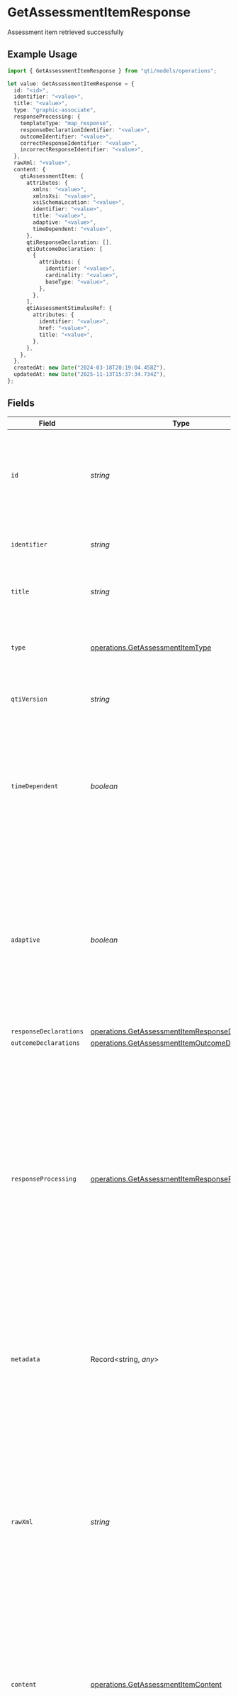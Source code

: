 # GetAssessmentItemResponse

Assessment item retrieved successfully

## Example Usage

```typescript
import { GetAssessmentItemResponse } from "qti/models/operations";

let value: GetAssessmentItemResponse = {
  id: "<id>",
  identifier: "<value>",
  title: "<value>",
  type: "graphic-associate",
  responseProcessing: {
    templateType: "map_response",
    responseDeclarationIdentifier: "<value>",
    outcomeIdentifier: "<value>",
    correctResponseIdentifier: "<value>",
    incorrectResponseIdentifier: "<value>",
  },
  rawXml: "<value>",
  content: {
    qtiAssessmentItem: {
      attributes: {
        xmlns: "<value>",
        xmlnsXsi: "<value>",
        xsiSchemaLocation: "<value>",
        identifier: "<value>",
        title: "<value>",
        adaptive: "<value>",
        timeDependent: "<value>",
      },
      qtiResponseDeclaration: [],
      qtiOutcomeDeclaration: [
        {
          attributes: {
            identifier: "<value>",
            cardinality: "<value>",
            baseType: "<value>",
          },
        },
      ],
      qtiAssessmentStimulusRef: {
        attributes: {
          identifier: "<value>",
          href: "<value>",
          title: "<value>",
        },
      },
    },
  },
  createdAt: new Date("2024-03-18T20:19:04.458Z"),
  updatedAt: new Date("2025-11-13T15:37:34.734Z"),
};
```

## Fields

| Field                                                                                                                                                                                                                                                                                                                              | Type                                                                                                                                                                                                                                                                                                                               | Required                                                                                                                                                                                                                                                                                                                           | Description                                                                                                                                                                                                                                                                                                                        |
| ---------------------------------------------------------------------------------------------------------------------------------------------------------------------------------------------------------------------------------------------------------------------------------------------------------------------------------- | ---------------------------------------------------------------------------------------------------------------------------------------------------------------------------------------------------------------------------------------------------------------------------------------------------------------------------------- | ---------------------------------------------------------------------------------------------------------------------------------------------------------------------------------------------------------------------------------------------------------------------------------------------------------------------------------- | ---------------------------------------------------------------------------------------------------------------------------------------------------------------------------------------------------------------------------------------------------------------------------------------------------------------------------------- |
| `id`                                                                                                                                                                                                                                                                                                                               | *string*                                                                                                                                                                                                                                                                                                                           | :heavy_check_mark:                                                                                                                                                                                                                                                                                                                 | MongoDB document ID generated by the database when a new entity is added to a collection on the service provider.                                                                                                                                                                                                                  |
| `identifier`                                                                                                                                                                                                                                                                                                                       | *string*                                                                                                                                                                                                                                                                                                                           | :heavy_check_mark:                                                                                                                                                                                                                                                                                                                 | Unique identifier for the entity on the service provider.                                                                                                                                                                                                                                                                          |
| `title`                                                                                                                                                                                                                                                                                                                            | *string*                                                                                                                                                                                                                                                                                                                           | :heavy_check_mark:                                                                                                                                                                                                                                                                                                                 | Human-readable title of the entity on the service provider.                                                                                                                                                                                                                                                                        |
| `type`                                                                                                                                                                                                                                                                                                                             | [operations.GetAssessmentItemType](../../models/operations/getassessmentitemtype.md)                                                                                                                                                                                                                                               | :heavy_check_mark:                                                                                                                                                                                                                                                                                                                 | Assessment item interaction types that are supported by the service provider.                                                                                                                                                                                                                                                      |
| `qtiVersion`                                                                                                                                                                                                                                                                                                                       | *string*                                                                                                                                                                                                                                                                                                                           | :heavy_minus_sign:                                                                                                                                                                                                                                                                                                                 | QTI version of the assessment item                                                                                                                                                                                                                                                                                                 |
| `timeDependent`                                                                                                                                                                                                                                                                                                                    | *boolean*                                                                                                                                                                                                                                                                                                                          | :heavy_minus_sign:                                                                                                                                                                                                                                                                                                                 | Indicates whether the candidate's response time affects the scoring or outcome of this assessment item. When true, timing data is used in response processing calculations.                                                                                                                                                        |
| `adaptive`                                                                                                                                                                                                                                                                                                                         | *boolean*                                                                                                                                                                                                                                                                                                                          | :heavy_minus_sign:                                                                                                                                                                                                                                                                                                                 | Indicates whether this assessment item adapts its presentation or behavior based on the candidate's responses. Adaptive items can modify their content, difficulty, or available options during the assessment session.                                                                                                            |
| `responseDeclarations`                                                                                                                                                                                                                                                                                                             | [operations.GetAssessmentItemResponseDeclaration](../../models/operations/getassessmentitemresponsedeclaration.md)[]                                                                                                                                                                                                               | :heavy_minus_sign:                                                                                                                                                                                                                                                                                                                 | N/A                                                                                                                                                                                                                                                                                                                                |
| `outcomeDeclarations`                                                                                                                                                                                                                                                                                                              | [operations.GetAssessmentItemOutcomeDeclaration](../../models/operations/getassessmentitemoutcomedeclaration.md)[]                                                                                                                                                                                                                 | :heavy_minus_sign:                                                                                                                                                                                                                                                                                                                 | N/A                                                                                                                                                                                                                                                                                                                                |
| `responseProcessing`                                                                                                                                                                                                                                                                                                               | [operations.GetAssessmentItemResponseProcessing](../../models/operations/getassessmentitemresponseprocessing.md)                                                                                                                                                                                                                   | :heavy_check_mark:                                                                                                                                                                                                                                                                                                                 | Response processing is the process by which the Delivery Engine assigns outcomes based on the candidate's responses. The outcomes may be used to provide feedback to the candidate. Response processing must only take place in direct response to a user action or in response to some expected event, such as the end of a test. |
| `metadata`                                                                                                                                                                                                                                                                                                                         | Record<string, *any*>                                                                                                                                                                                                                                                                                                              | :heavy_minus_sign:                                                                                                                                                                                                                                                                                                                 | Additional custom metadata for extending entity properties beyond standard specification for QTI entities.                                                                                                                                                                                                                         |
| `rawXml`                                                                                                                                                                                                                                                                                                                           | *string*                                                                                                                                                                                                                                                                                                                           | :heavy_check_mark:                                                                                                                                                                                                                                                                                                                 | Raw XML representation of the entity, automatically generated from the JSON or XML sent when creating entities on the service provider. The rawxml field will contain all content sent when creating the entity on the service provider. This field is stable and should be used when working within this QTI API.                 |
| `content`                                                                                                                                                                                                                                                                                                                          | [operations.GetAssessmentItemContent](../../models/operations/getassessmentitemcontent.md)                                                                                                                                                                                                                                         | :heavy_check_mark:                                                                                                                                                                                                                                                                                                                 | Parsed XML content generated by the service provider. For production use, rawXml is recommended over this parsed structure.                                                                                                                                                                                                        |
| `modalFeedback`                                                                                                                                                                                                                                                                                                                    | [operations.GetAssessmentItemModalFeedback](../../models/operations/getassessmentitemmodalfeedback.md)[]                                                                                                                                                                                                                           | :heavy_minus_sign:                                                                                                                                                                                                                                                                                                                 | Modal feedback shown to candidates in popup dialogs immediately following response processing. Cannot contain interaction elements and is displayed based on outcome variable values.                                                                                                                                              |
| `feedbackInline`                                                                                                                                                                                                                                                                                                                   | [operations.GetAssessmentItemFeedbackInline](../../models/operations/getassessmentitemfeedbackinline.md)[]                                                                                                                                                                                                                         | :heavy_minus_sign:                                                                                                                                                                                                                                                                                                                 | Inline feedback embedded within interaction elements, displayed alongside choices or input areas. Provides contextual feedback.                                                                                                                                                                                                    |
| `feedbackBlock`                                                                                                                                                                                                                                                                                                                    | [operations.GetAssessmentItemFeedbackBlock](../../models/operations/getassessmentitemfeedbackblock.md)[]                                                                                                                                                                                                                           | :heavy_minus_sign:                                                                                                                                                                                                                                                                                                                 | Inline feedback embedded within interaction elements, displayed alongside choices or input areas. Provides contextual feedback.                                                                                                                                                                                                    |
| `createdAt`                                                                                                                                                                                                                                                                                                                        | [Date](https://developer.mozilla.org/en-US/docs/Web/JavaScript/Reference/Global_Objects/Date)                                                                                                                                                                                                                                      | :heavy_check_mark:                                                                                                                                                                                                                                                                                                                 | ISO 8601 timestamp when the entity was created                                                                                                                                                                                                                                                                                     |
| `updatedAt`                                                                                                                                                                                                                                                                                                                        | [Date](https://developer.mozilla.org/en-US/docs/Web/JavaScript/Reference/Global_Objects/Date)                                                                                                                                                                                                                                      | :heavy_check_mark:                                                                                                                                                                                                                                                                                                                 | ISO 8601 timestamp when the entity was last updated                                                                                                                                                                                                                                                                                |
| `v`                                                                                                                                                                                                                                                                                                                                | *number*                                                                                                                                                                                                                                                                                                                           | :heavy_minus_sign:                                                                                                                                                                                                                                                                                                                 | MongoDB version key for optimistic concurrency control                                                                                                                                                                                                                                                                             |